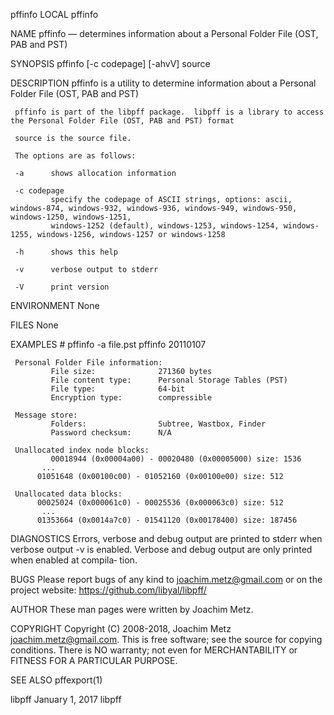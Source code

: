 pffinfo                                                                         LOCAL                                                                        pffinfo

NAME
     pffinfo — determines information about a Personal Folder File (OST, PAB and PST)

SYNOPSIS
     pffinfo [-c codepage] [-ahvV] source

DESCRIPTION
     pffinfo is a utility to determine information about a Personal Folder File (OST, PAB and PST)

     pffinfo is part of the libpff package.  libpff is a library to access the Personal Folder File (OST, PAB and PST) format

     source is the source file.

     The options are as follows:

     -a      shows allocation information

     -c codepage
             specify the codepage of ASCII strings, options: ascii, windows-874, windows-932, windows-936, windows-949, windows-950, windows-1250, windows-1251,
             windows-1252 (default), windows-1253, windows-1254, windows-1255, windows-1256, windows-1257 or windows-1258

     -h      shows this help

     -v      verbose output to stderr

     -V      print version

ENVIRONMENT
     None

FILES
     None

EXAMPLES
     # pffinfo -a file.pst
     pffinfo 20110107

     Personal Folder File information:
             File size:              271360 bytes
             File content type:      Personal Storage Tables (PST)
             File type:              64-bit
             Encryption type:        compressible

     Message store:
             Folders:                Subtree, Wastbox, Finder
             Password checksum:      N/A

     Unallocated index node blocks:
             00018944 (0x00004a00) - 00020480 (0x00005000) size: 1536
           ...
          01051648 (0x00100c00) - 01052160 (0x00100e00) size: 512

     Unallocated data blocks:
          00025024 (0x000061c0) - 00025536 (0x000063c0) size: 512
           ...
          01353664 (0x0014a7c0) - 01541120 (0x00178400) size: 187456

DIAGNOSTICS
     Errors, verbose and debug output are printed to stderr when verbose output -v is enabled.  Verbose and debug output are only printed when enabled at compila‐
     tion.

BUGS
     Please report bugs of any kind to <joachim.metz@gmail.com> or on the project website: https://github.com/libyal/libpff/

AUTHOR
     These man pages were written by Joachim Metz.

COPYRIGHT
     Copyright (C) 2008-2018, Joachim Metz <joachim.metz@gmail.com>.  This is free software; see the source for copying conditions. There is NO warranty; not even
     for MERCHANTABILITY or FITNESS FOR A PARTICULAR PURPOSE.

SEE ALSO
     pffexport(1)

libpff                                                                     January 1, 2017                                                                    libpff
